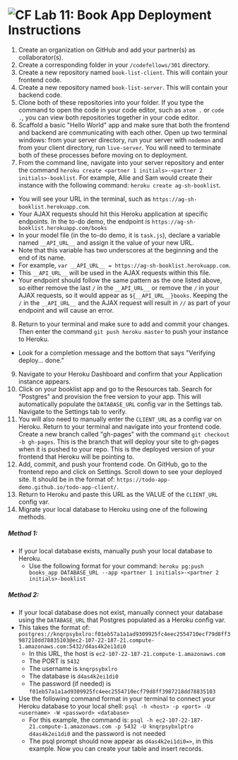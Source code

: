 ![CF](https://camo.githubusercontent.com/70edab54bba80edb7493cad3135e9606781cbb6b/687474703a2f2f692e696d6775722e636f6d2f377635415363382e706e67) Lab 11: Book App Deployment Instructions
===

1. Create an organization on GitHub and add your partner(s) as collaborator(s).
1. Create a corresponding folder in your `/codefellows/301` directory.
1. Create a new repository named `book-list-client`. This will contain your frontend code.
1. Create a new repository named `book-list-server`. This will contain your backend code.
1. Clone both of these repositories into your folder. If you type the command to open the code in your code editor, such as `atom .` or `code .`, you can view both repositories together in your code editor.
1. Scaffold a basic "Hello World" app and make sure that both the frontend and backend are communicating with each other. Open up two terminal windows: from your server directory, run your server with `nodemon` and from your client directory, run `live-server`. You will need to terminate both of these processes before moving on to deployment.
1. From the command line, navigate into your server repository and enter the command `heroku create <partner 1 initials>-<partner 2 initials>-booklist`. For example, Allie and Sam would create their instance with the following command: `heroku create ag-sh-booklist`.

  - You will see your URL in the terminal, such as `https://ag-sh-booklist.herokuapp.com`.
  - Your AJAX requests should hit this Heroku application at specific endpoints. In the to-do demo, the endpoint is `https://ag-sh-booklist.herokuapp.com/books`
  - In your model file (in the to-do demo, it is `task.js`), declare a variable named `__API_URL__` and assign it the value of your new URL.
  - Note that this variable has two underscores at the beginning and the end of its name.
  - For example, `var __API_URL__ = https://ag-sh-booklist.herokuapp.com`.
  - This `__API_URL__` will be used in the AJAX requests within this file.
  - Your endpoint should follow the same pattern as the one listed above, so either remove the last `/` in the `__API_URL__` or remove the `/` in your AJAX requests, so it would appear as `${__API_URL__}books`. Keeping the `/` in the `__API_URL__` and the AJAX request will result in `//` as part of your endpoint and will cause an error.

8. Return to your terminal and make sure to add and commit your changes. Then enter the command `git push heroku master` to push your instance to Heroku.
  - Look for a completion message and the bottom that says "Verifying deploy... done."
9. Navigate to your Heroku Dashboard and confirm that your Application instance appears.
10. Click on your booklist app and go to the Resources tab. Search for "Postgres" and provision the free version to your app. This will automatically populate the `DATABASE_URL` config var in the Settings tab. Navigate to the Settings tab to verify.
11. You will also need to manually enter the `CLIENT_URL` as a config var on Heroku. Return to your terminal and navigate into your frontend code. Create a new branch called "gh-pages" with the command `git checkout -b gh-pages`. This is the branch that will deploy your site to gh-pages when it is pushed to your repo. This is the deployed version of your frontend that Heroku will be pointing to.
12. Add, commit, and push your frontend code. On GitHub, go to the frontend repo and click on Settings. Scroll down to see your deployed site. It should be in the format of: `https://todo-app-demo.github.io/todo-app-client/`.
13. Return to Heroku and paste this URL as the VALUE of the `CLIENT_URL` config var.
14. Migrate your local database to Heroku using one of the following methods.

##### Method 1:

- If your local database exists, manually push your local database to Heroku.
  - Use the following format for your command: `heroku pg:push books_app DATABASE_URL --app <partner 1 initials>-<partner 2 initials>-booklist`

##### Method 2:

- If your local database does not exist, manually connect your database using the `DATABASE_URL` that Postgres populated as a Heroku config var.
- This takes the format of: `postgres://knqrpsybxlro:f01eb57a1a1ad9309925fc4eec2554710ecf79d8ff3987218dd78835103@ec2-107-22-187-21.compute-1.amazonaws.com:5432/d4as4k2ei1di0`
    - In this URL, the host is `ec2-107-22-187-21.compute-1.amazonaws.com`
    - The PORT is `5432`
    - The username is `knqrpsybxlro`
    - The database is `d4as4k2ei1di0`
    - The password (if needed) is `f01eb57a1a1ad9309925fc4eec2554710ecf79d8ff3987218dd78835103`
- Use the following command format in your terminal to connect your Heroku database to your local shell: `psql -h <host> -p <port> -U <username> -W <password> <database>`
  - For this example, the command is: `psql -h ec2-107-22-187-21.compute-1.amazonaws.com -p 5432 -U knqrpsybxlptro d4as4k2ei1di0` and the password is not needed
  - The psql prompt should now appear as `d4as4k2ei1di0=>`, in this example. Now you can create your table and insert records.
